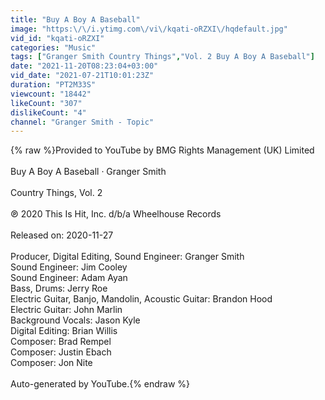 ```yaml
---
title: "Buy A Boy A Baseball"
image: "https:\/\/i.ytimg.com\/vi\/kqati-oRZXI\/hqdefault.jpg"
vid_id: "kqati-oRZXI"
categories: "Music"
tags: ["Granger Smith Country Things","Vol. 2 Buy A Boy A Baseball"]
date: "2021-11-20T08:23:04+03:00"
vid_date: "2021-07-21T10:01:23Z"
duration: "PT2M33S"
viewcount: "18442"
likeCount: "307"
dislikeCount: "4"
channel: "Granger Smith - Topic"
---
```

{% raw %}Provided to YouTube by BMG Rights Management (UK) Limited<br /><br />Buy A Boy A Baseball · Granger Smith<br /><br />Country Things, Vol. 2<br /><br />℗ 2020 This Is Hit, Inc. d/b/a Wheelhouse Records<br /><br />Released on: 2020-11-27<br /><br />Producer, Digital  Editing, Sound  Engineer: Granger Smith<br />Sound  Engineer: Jim Cooley<br />Sound  Engineer: Adam Ayan<br />Bass, Drums: Jerry Roe<br />Electric  Guitar, Banjo, Mandolin, Acoustic  Guitar: Brandon Hood<br />Electric  Guitar: John Marlin<br />Background  Vocals: Jason Kyle<br />Digital  Editing: Brian Willis<br />Composer: Brad Rempel<br />Composer: Justin Ebach<br />Composer: Jon Nite<br /><br />Auto-generated by YouTube.{% endraw %}
